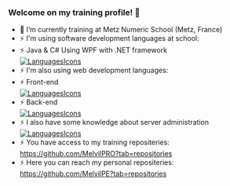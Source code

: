 ### Welcome on my training profile! 👋

- 🌱 I’m currently training at Metz Numeric School (Metz, France)
- ⚡ I'm using software development languages at school:
- ⚡ Java & C# Using WPF with .NET framework <br> 
[![LanguagesIcons](https://skillicons.dev/icons?i=java,cs,dotnet)](https://skillicons.dev)
- ⚡ I'm also using web development languages:
- ⚡ Front-end <br>
  [![LanguagesIcons](https://skillicons.dev/icons?i=html,css,js)](https://skillicons.dev)
- ⚡ Back-end <br>
[![LanguagesIcons](https://skillicons.dev/icons?i=php,sqlite)](https://skillicons.dev)
- ⚡ I also have some knowledge about server administration <br>
[![LanguagesIcons](https://skillicons.dev/icons?i=linux)](https://skillicons.dev)
- ⚡ You have access to my training repositeries: https://github.com/MelvilPRO?tab=repositories
- ⚡ Here you can reach my personal repositeries: https://github.com/MelvilPE?tab=repositories

